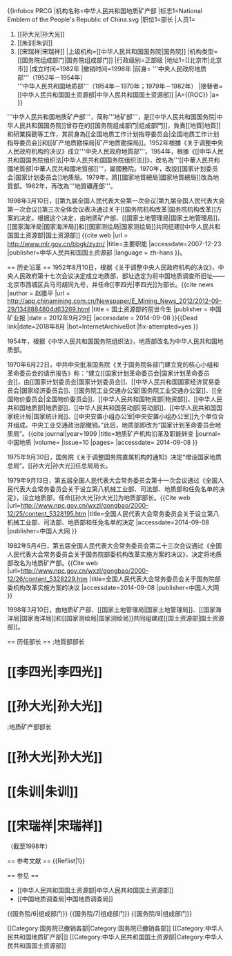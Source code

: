 {{Infobox PRCG
|机构名称=中华人民共和国地质矿产部
|标志1=National Emblem of the People's Republic of China.svg
|职位1=部长
|人员1=
1. [[孙大光|孙大光]]<br />
2. [[朱训|朱训]]<br />
3. [[宋瑞祥|宋瑞祥]]
|上级机构=[[中华人民共和国国务院|国务院]]
|机构类型=[[国务院组成部门|国务院组成部门]]
|行政级别=正部级
|地址1=[[北京市|北京市]]
|成立时间=1982年
|撤销时间=1998年
|前身=
'''中央人民政府地质部'''（1952年－1954年）<br>
'''中华人民共和国地质部'''（1954年－1970年；1979年－1982年）
|接替者=[[中华人民共和国国土资源部|中华人民共和国国土资源部]]
|A={{ROC}}
|a=
}}

'''中华人民共和国地质矿产部'''，简称'''地矿部'''，是[[中华人民共和国国务院|中华人民共和国国务院]]曾存在的[[国务院组成部门|组成部門]]，負責[[地質|地質]]和研業探勘等工作，其前身為[[全国地质工作计划指导委员会|全国地质工作计划指导委员会]]和[[矿产地质勘探局|矿产地质勘探局]]。1952年根據《关于调整中央人民政府机构的决议》成立'''中央人民政府地質部'''。1954年，根據《[[中华人民共和国国务院组织法|中华人民共和国国务院组织法]]》，改名為'''[[中華人民共和國地質部|中華人民共和國地質部]]'''，屬國務院。1970年，改設[[国家计划委员会|国家计划委员会]]地质局。1979年，將[[國家地質總局|國家地質總局]]改為地質部。1982年，再改為'''地質礦產部'''。

1998年3月10日，[[第九届全国人民代表大会第一次会议|第九届全国人民代表大会第一次会议]]第三次全体会议表决通过关于[[国务院机构改革|国务院机构改革]]方案的决定。根据这个决定，由地质矿产部、[[国家土地管理局|国家土地管理局]]、[[国家海洋局|国家海洋局]]和[[国家测绘局|国家测绘局]]共同组建[[中华人民共和国国土资源部|国土资源部]]<ref> {{cite web |url = http://www.mlr.gov.cn/bbgk/zyzn/ |title=主要职能 |accessdate=2007-12-23 |publisher=中华人民共和国国土资源部 |language = zh-hans }}</ref>。

== 历史沿革 ==
1952年8月10日，根据《关于调整中央人民政府机构的决议》，中央人民政府第十七次会议决定成立地质部，部址选定为前中国地质调查所旧址——北京市西城区兵马司胡同九号，并任命[[李四光|李四光]]为部长。<ref name="国土资源部的前世今生">{{cite news |author = 赵腊平 |url = http://app.chinamining.com.cn/Newspaper/E_Mining_News_2012/2012-09-29/1348884804d63269.html |title = 国土资源部的前世今生 |publisher = 中国矿业报 |date = 2012年9月29日 |accessdate = 2014-09-08 }}{{Dead link|date=2018年8月 |bot=InternetArchiveBot |fix-attempted=yes }}</ref>

1954年，根据《中华人民共和国国务院组织法》，地质部改名为中华人民共和国地质部。<ref name="国土资源部的前世今生" />

1970年6月22日，中共中央批准国务院《关于国务院各部门建立党的核心小组和革命委员会的请示报告》称：“建立[[国家计划革命委员会|国家计划革命委员会]]，由[[国家计划委员会|国家计划委员会]]、[[中华人民共和国国家经济贸易委员会|国家经济委员会]]、[[国务院工业交通办公室|国务院工业交通办公室]]、[[全国物价委员会|全国物价委员会]]、[[中华人民共和国物资部|物资部]]、[[中华人民共和国地质部|地质部]]、[[中华人民共和国劳动部|劳动部]]、[[中华人民共和国国家统计局|国家统计局]]、[[中央安置小组办公室|中央安置小组办公室]]九个单位合并组成。中央工业交通政治部撤销。”此后，地质部即改为“国家计划革命委员会地质局”。<ref name="地质矿产机构沿革及职能转变">{{cite journal|year=1999 |title=地质矿产机构沿革及职能转变 |journal=中国地质 |volume= |issue=10 |pages= |accessdate= 2014-09-08 }}</ref>

1975年9月30日，国务院《关于调整国务院直属机构的通知》决定“增设国家地质总局”。[[孙大光|孙大光]]任总局局长。<ref name="地质矿产机构沿革及职能转变" />

1979年9月13日，第五届全国人民代表大会常务委员会第十一次会议通过《全国人民代表大会常务委员会关于设立第八机械工业部、司法部、地质部和任免名单的决定》，设立地质部，任命[[孙大光|孙大光]]为地质部部长。<ref>{{Cite web |url=http://www.npc.gov.cn/wxzl/gongbao/2000-12/25/content_5328195.htm |title=全国人民代表大会常务委员会关于设立第八机械工业部、司法部、地质部和任免名单的决定 |accessdate=2014-09-08 |publisher=中国人大网 }}</ref>

1982年5月4日，第五届全国人民代表大会常务委员会第二十三次会议通过《全国人民代表大会常务委员会关于国务院部委机构改革实施方案的决议》，决定将地质部改名为地质矿产部。<ref>{{Cite web |url=http://www.npc.gov.cn/wxzl/gongbao/2000-12/26/content_5328229.htm |title=全国人民代表大会常务委员会关于国务院部委机构改革实施方案的决议 |accessdate=2014-09-08 |publisher=中国人大网 }}</ref>

1998年3月10日，由地质矿产部、[[国家土地管理局|国家土地管理局]]、[[国家海洋局|国家海洋局]]和[[国家测绘局|国家测绘局]]共同组建成[[国土资源部|国土资源部]]。<ref name="国土资源部的前世今生" />

== 历任部长 ==
;地質部部长
# [[李四光|李四光]]
# [[孙大光|孙大光]]

;地质矿产部部长
# [[孙大光|孙大光]]
# [[朱训|朱训]]
# [[宋瑞祥|宋瑞祥]]
（截至1998年）

== 参考文献 ==
{{Reflist|1}}

== 参见 ==
* [[中华人民共和国国土资源部|中华人民共和国国土资源部]]
* [[中国地质调查局|中国地质调查局]]


{{国务院/6|组成部门}}
{{国务院/7|组成部门}}
{{国务院/8|组成部门}}

[[Category:国务院已撤销各部|Category:国务院已撤销各部]]
[[Category:中华人民共和国地质矿产部|]]
[[Category:中华人民共和国国土资源部|Category:中华人民共和国国土资源部]]
